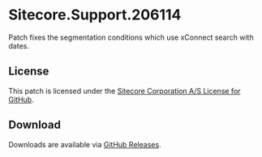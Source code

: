 # Sitecore.Support.206114
Patch fixes the segmentation conditions which use xConnect search with dates.

## License  
This patch is licensed under the [Sitecore Corporation A/S License for GitHub](https://github.com/sitecoresupport/Sitecore.Support.206114/blob/master/LICENSE).  

## Download  
Downloads are available via [GitHub Releases](https://github.com/sitecoresupport/Sitecore.Support.206114/releases).  
